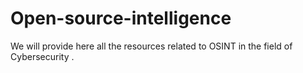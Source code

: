 # Open-source-intelligence
We will provide here all the resources related to OSINT in the field of Cybersecurity . 
